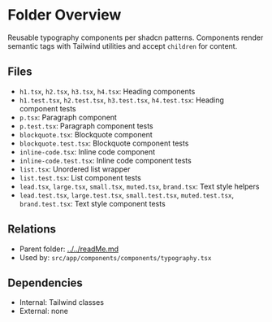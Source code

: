 # Folder Overview

Reusable typography components per shadcn patterns. Components render semantic tags with Tailwind utilities and accept `children` for content.

## Files

- `h1.tsx`, `h2.tsx`, `h3.tsx`, `h4.tsx`: Heading components
- `h1.test.tsx`, `h2.test.tsx`, `h3.test.tsx`, `h4.test.tsx`: Heading component tests
- `p.tsx`: Paragraph component
- `p.test.tsx`: Paragraph component tests
- `blockquote.tsx`: Blockquote component
- `blockquote.test.tsx`: Blockquote component tests
- `inline-code.tsx`: Inline code component
- `inline-code.test.tsx`: Inline code component tests
- `list.tsx`: Unordered list wrapper
- `list.test.tsx`: List component tests
- `lead.tsx`, `large.tsx`, `small.tsx`, `muted.tsx`, `brand.tsx`: Text style helpers
- `lead.test.tsx`, `large.test.tsx`, `small.test.tsx`, `muted.test.tsx`, `brand.test.tsx`: Text style component tests

## Relations

- Parent folder: [../../readMe.md](../../readMe.md)
- Used by: `src/app/components/components/typography.tsx`

## Dependencies

- Internal: Tailwind classes
- External: none
